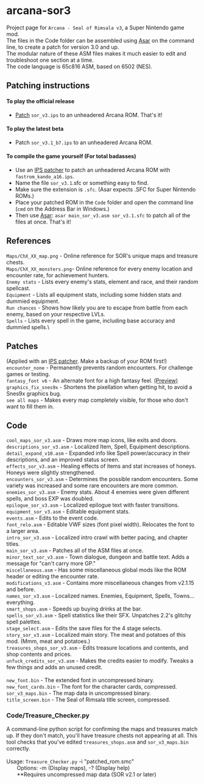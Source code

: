 # arcana-sor3
Project page for `Arcana - Seal of Rimsala v3`, a Super Nintendo game mod.\
The files in the Code folder can be assembled using [Asar](https://github.com/RPGHacker/asar) on the command line, to create a patch for version 3.0 and up.\
The modular nature of these ASM files makes it much easier to edit and troubleshoot one section at a time.\
The code language is 65c816 ASM, based on 6502 (NES).

## Patching instructions
#### To play the official release ####
* [Patch](https://www.romhacking.net/patch/) `sor_v3.ips` to an unheadered Arcana ROM. That's it!

#### To play the latest beta ####
* Patch `sor_v3.1_b7.ips` to an unheadered Arcana ROM.

#### To compile the game yourself (For total badasses) ####
* Use an [IPS patcher](https://www.romhacking.net/patch/) to patch an unheadered Arcana ROM with `fastrom_kando_a16.ips`.
* Name the file `sor_v3.1`.sfc or something easy to find.
* Make sure the extension is `.sfc`. (Asar expects .SFC for Super Nintendo ROMs.)
* Place your patched ROM in the `Code` folder and open the command line (`cmd` on the Address Bar in Windows.)
* Then use [Asar](https://github.com/RPGHacker/asar): `asar main_sor_v3.asm sor_v3.1.sfc` to patch all of the files at once. That's it!


## References
`Maps/ChX_XX_map.png`     - Online reference for SOR's unique maps and treasure chests.\
`Maps/ChX_XX_monsters.png`- Online reference for every enemy location and encounter rate, for achievement hunters.\
`Enemy stats`             - Lists every enemy's stats, element and race, and their random spellcast.\
`Equipment`               - Lists all equipment stats, including some hidden stats and dummied equipment.\
`Run chances`             - Shows how likely you are to escape from battle from each enemy, based on your respective LVLs.\
`Spells`                  - Lists every spell in the game, including base accuracy and dummied spells.\

## Patches
(Applied with an [IPS patcher](https://www.romhacking.net/patch/). Make a backup of your ROM first!)
`encounter_none`          - Permanently prevents random encounters. For challenge games or testing.\
`fantasy_font v6`         - An alternate font for a high fantasy feel. [(Preview)](https://github.com/SarahShinespark/arcana-sor3/blob/main/Patches/fantasy%20font%20demo.png)\
`graphics_fix_snes9x`     - Shortens the pixellation when getting hit, to avoid a Snes9x graphics bug.\
`see all maps`            - Makes every map completely visible, for those who don't want to fill them in.


## Code

`cool_maps_sor_v3.asm`		- Draws more map icons, like exits and doors.\
`descriptions_sor_v3.asm`	- Localized Item, Spell, Equipment descriptions.\
`detail_expand_v10.asm`		- Expanded info like Spell power/accuracy in their descriptions, and an improved status screen.\
`effects_sor_v3.asm`			- Healing effects of items and stat increases of honeys. Honeys were slightly strengthened.\
`encounters_sor_v3.asm`		- Determines the possible random encounters. Some variety was increased and some rare encounters are more common.\
`enemies_sor_v3.asm`			- Enemy stats. About 4 enemies were given different spells, and boss EXP was doubled.\
`epilogue_sor_v3.asm`			- Localized epilogue text with faster transitions.\
`equipment_sor_v3.asm`		- Editable equipment stats.\
`events.asm`              - Edits to the event code.\
`font_relo.asm`						- Editable VWF sizes (font pixel width). Relocates the font to a larger area.\
`intro_sor_v3.asm`			  - Localized intro crawl with better pacing, and chapter titles.\
`main_sor_v3.asm`         - Patches all of the ASM files at once.\
`minor_text_sor_v3.asm`   - Town dialogue, dungeon and battle text. Adds a message for "can't carry more GP."\
`miscellaneous.asm`			  - Has some miscellaneous global mods like the ROM header or editing the encounter rate.\
`modifications_v3.asm`    - Contains more miscellaneous changes from v2.1.15 and before.\
`names_sor_v3.asm`			  - Localized names. Enemies, Equipment, Spells, Towns... everything.\
`smart_shops.asm`         - Speeds up buying drinks at the bar.\
`spells_sor_v3.asm`			  - Spell statistics like their SFX. Unpatches 2.2's glitchy spell palettes.\
`stage_select.asm`        - Edits the save files for the 4 stage selects.\
`story_sor_v3.asm`			  - Localized main story. The meat and potatoes of this mod. (Mmm, meat and potatoes.)\
`treasures_shops_sor_v3.asm` - Edits treasure locations and contents, and shop contents and prices.\
`unfuck_credits_sor_v3.asm`	 - Makes the credits easier to modify. Tweaks a few things and adds an unused credit.\
\
`new_font.bin`        - The extended font in uncompressed binary.\
`new_font_cards.bin`  - The font for the character cards, compressed.\
`sor_v3_maps.bin`     - The map data in uncompressed binary.\
`title_screen.bin`    - The Seal of Rimsala title screen, compressed.

### Code/Treasure_Checker.py
A command-line python script for confirming the maps and treasures match up. If they don't match, you'll have treasure chests not appearing at all. This tool checks that you've edited `treasures_shops.asm` and `sor_v3_maps.bin` correctly.\
\
Usage: `Treasure_Checker.py` -i "patched_rom.smc"\
  &nbsp;&nbsp;&nbsp;&nbsp;&nbsp;&nbsp;
Options: -m (Display maps), -? (Display help)\
&nbsp;&nbsp;&nbsp;&nbsp;&nbsp;&nbsp;
**Requires uncompressed map data (SOR v2.1 or later)
